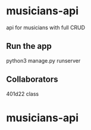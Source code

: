 # musicians-api

api for musicians with full CRUD

## Run the app

python3 manage.py runserver

## Collaborators

401d22 class


# musicians-api
